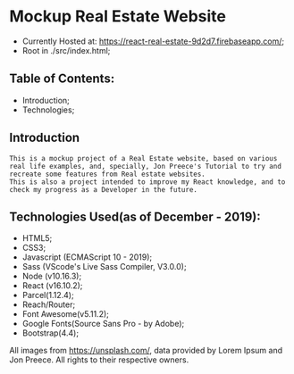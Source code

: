 # Mockup Real Estate Website

 * Currently Hosted at: https://react-real-estate-9d2d7.firebaseapp.com/;
 * Root in ./src/index.html;

## Table of Contents:
 * Introduction;
 * Technologies;


## Introduction
    This is a mockup project of a Real Estate website, based on various real life examples, and, specially, Jon Preece's Tutorial to try and recreate some features from Real estate websites.
    This is also a project intended to improve my React knowledge, and to check my progress as a Developer in the future.

## Technologies Used(as of December - 2019):
 * HTML5;
 * CSS3;
 * Javascript (ECMAScript 10 - 2019);
 * Sass (VScode's Live Sass Compiler, V3.0.0);
 * Node (v10.16.3);
 * React (v16.10.2);
 * Parcel(1.12.4);
 * Reach/Router;
 * Font Awesome(v5.11.2);
 * Google Fonts(Source Sans Pro - by Adobe);
 * Bootstrap(4.4);

 All images from https://unsplash.com/, data provided by Lorem Ipsum and Jon Preece. All rights to their respective owners.
